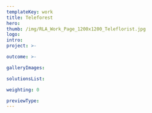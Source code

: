 ```yaml
---
templateKey: work
title: Teleforest
hero: 
thumb: /img/RLA_Work_Page_1200x1200_Teleflorist.jpg
logo: 
intro: 
project: >-

outcome: >-

galleryImages:

solutionsList:

weighting: 0

previewType:
---
```


